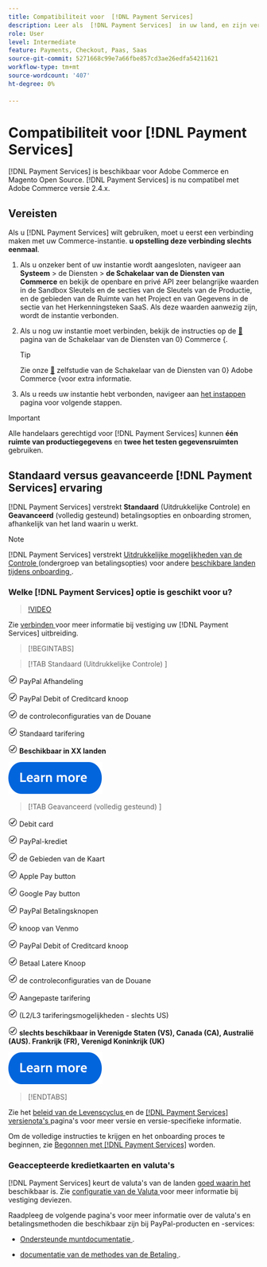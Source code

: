 ```yaml
---
title: Compatibiliteit voor  [!DNL Payment Services]
description: Leer als  [!DNL Payment Services]  in uw land, en zijn verenigbaarheid met uw versie van Adobe Commerce beschikbaar is.
role: User
level: Intermediate
feature: Payments, Checkout, Paas, Saas
source-git-commit: 5271668c99e7a66fbe857cd3ae26edfa54211621
workflow-type: tm+mt
source-wordcount: '407'
ht-degree: 0%

---
```



# Compatibiliteit voor [!DNL Payment Services]

[!DNL Payment Services] is beschikbaar voor Adobe Commerce en Magento Open Source. [!DNL Payment Services] is nu compatibel met Adobe Commerce versie 2.4.x.

## Vereisten

Als u [!DNL Payment Services] wilt gebruiken, moet u eerst een verbinding maken met uw Commerce-instantie. **u opstelling deze verbinding slechts eenmaal**.

1. Als u onzeker bent of uw instantie wordt aangesloten, navigeer aan **Systeem** > de Diensten > **de Schakelaar van de Diensten van Commerce** en bekijk de openbare en privé API zeer belangrijke waarden in de Sandbox Sleutels en de secties van de Sleutels van de Productie, en de gebieden van de Ruimte van het Project en van Gegevens in de sectie van het Herkenningsteken SaaS. Als deze waarden aanwezig zijn, wordt de instantie verbonden.

1. Als u nog uw instantie moet verbinden, bekijk de instructies op de [&#128279;](../landing/saas.md) pagina van de Schakelaar van de Diensten van 0&rbrace; Commerce &lbrace;.

   >[!TIP]
   >
   > Zie onze [&#128279;](https://experienceleague.adobe.com/nl/docs/commerce-learn/tutorials/admin/adobe-commerce-services/configure-adobe-commerce-services-connector) zelfstudie van de Schakelaar van de Diensten van 0&rbrace; Adobe Commerce &lbrace;voor extra informatie.

1. Als u reeds uw instantie hebt verbonden, navigeer aan [ het instappen ](onboard.md) pagina voor volgende stappen.

>[!IMPORTANT]
>
> Alle handelaars gerechtigd voor [!DNL Payment Services] kunnen **één ruimte van productiegegevens** en **twee het testen gegevensruimten** gebruiken.

## Standaard versus geavanceerde [!DNL Payment Services] ervaring

[!DNL Payment Services] verstrekt **Standaard** (Uitdrukkelijke Controle) en **Geavanceerd** (volledig gesteund) betalingsopties en onboarding stromen, afhankelijk van het land waarin u werkt.

>[!NOTE]
>
> [!DNL Payment Services] verstrekt [ Uitdrukkelijke mogelijkheden van de Controle ](../payment-services/payments-options.md) (ondergroep van betalingsopties) voor andere [ beschikbare landen tijdens onboarding ](../payment-services/production.md#complete-merchant-onboarding).

### Welke [!DNL Payment Services] optie is geschikt voor u?

>[!VIDEO](https://video.tv.adobe.com/v/3447811)

Zie [ verbinden ](connect.md) voor meer informatie bij vestiging uw [!DNL Payment Services] uitbreiding.

>[!BEGINTABS]

>[!TAB  Standaard (Uitdrukkelijke Controle) ]

![ controle ](assets/icon-check.png) PayPal Afhandeling

![ controle ](assets/icon-check.png) PayPal Debit of Creditcard knoop

![ controle ](assets/icon-check.png) de controleconfiguraties van de Douane

![ controle ](assets/icon-check.png) Standaard tarifering

![ controle ](assets/icon-check.png) **Beschikbaar in XX landen**

[![ leer meer ](assets/learn-more-button.svg)](onboard.md)

>[!TAB  Geavanceerd (volledig gesteund) ]

![ controle ](assets/icon-check.png) Debit card

![ controle ](assets/icon-check.png) PayPal-krediet

![ controle ](assets/icon-check.png) de Gebieden van de Kaart

![ controle ](assets/icon-check.png) Apple Pay button

![ controle ](assets/icon-check.png) Google Pay button

![ controle ](assets/icon-check.png) PayPal Betalingsknopen

![ controle ](assets/icon-check.png) knoop van Venmo

![ controle ](assets/icon-check.png) PayPal Debit of Creditcard knoop

![ controle ](assets/icon-check.png) Betaal Latere Knoop

![ controle ](assets/icon-check.png) de controleconfiguraties van de Douane

![ controle ](assets/icon-check.png) Aangepaste tarifering

![ controle ](assets/icon-check.png) (L2/L3 tariferingsmogelijkheden - slechts US)

![ controle ](assets/icon-check.png) **slechts beschikbaar in Verenigde Staten (VS), Canada (CA), Australië (AUS). Frankrijk (FR), Verenigd Koninkrijk (UK)**

[![ leer meer ](assets/learn-more-button.svg)](onboard.md)

>[!ENDTABS]

Zie het [ beleid van de Levenscyclus ](https://experienceleague.adobe.com/docs/commerce-operations/release/planning/lifecycle-policy.html?lang=nl-NL) en de [[!DNL Payment Services]  versienota&#39;s ](release-notes.md) pagina&#39;s voor meer versie en versie-specifieke informatie.

Om de volledige instructies te krijgen en het onboarding proces te beginnen, zie [ Begonnen met  [!DNL Payment Services]](onboard.md) worden.

### Geaccepteerde kredietkaarten en valuta&#39;s

[!DNL Payment Services] keurt de valuta&#39;s van de landen [ goed waarin het ](#availability) beschikbaar is. Zie [ configuratie van de Valuta ](https://experienceleague.adobe.com/docs/commerce-admin/stores-sales/site-store/currency/currency-configuration.html?lang=nl-NL) voor meer informatie bij vestiging deviezen.

Raadpleeg de volgende pagina&#39;s voor meer informatie over de valuta&#39;s en betalingsmethoden die beschikbaar zijn bij PayPal-producten en -services:

* [ Ondersteunde muntdocumentatie ](https://developer.paypal.com/docs/reports/reference/paypal-supported-currencies/).

* [ documentatie van de methodes van de Betaling ](https://developer.paypal.com/docs/checkout/payment-methods/).

